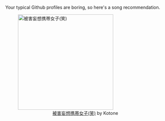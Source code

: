 Your typical Github profiles are boring, so here's a song recommendation.
<figure><img width="300" height="300" src="https://i.scdn.co/image/ab67616d0000b273e94da46bb08bb191b0939df4" alt="被害妄想携帯女子(笑)" /><figcaption align="center"><a href="https://open.spotify.com/track/58Z1jMxWU88Nu1UEPdHHbH" target="_blank">被害妄想携帯女子(笑)</a> by Kotone</figcaption></figure>
